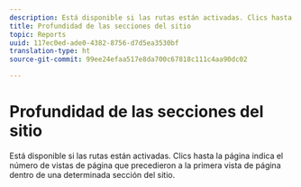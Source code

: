 ```yaml
---
description: Está disponible si las rutas están activadas. Clics hasta la página indica el número de vistas de página que precedieron a la primera vista de página dentro de una determinada sección del sitio.
title: Profundidad de las secciones del sitio
topic: Reports
uuid: 117ec0ed-ade0-4382-8756-d7d5ea3530bf
translation-type: ht
source-git-commit: 99ee24efaa517e8da700c67818c111c4aa90dc02

---
```



# Profundidad de las secciones del sitio

Está disponible si las rutas están activadas. Clics hasta la página indica el número de vistas de página que precedieron a la primera vista de página dentro de una determinada sección del sitio.

